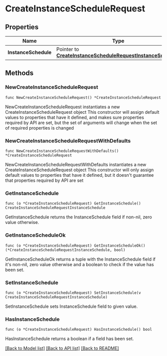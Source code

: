 # CreateInstanceScheduleRequest

## Properties

Name | Type | Description | Notes
------------ | ------------- | ------------- | -------------
**InstanceSchedule** | Pointer to [**CreateInstanceScheduleRequestInstanceSchedule**](CreateInstanceScheduleRequestInstanceSchedule.md) |  | [optional] 

## Methods

### NewCreateInstanceScheduleRequest

`func NewCreateInstanceScheduleRequest() *CreateInstanceScheduleRequest`

NewCreateInstanceScheduleRequest instantiates a new CreateInstanceScheduleRequest object
This constructor will assign default values to properties that have it defined,
and makes sure properties required by API are set, but the set of arguments
will change when the set of required properties is changed

### NewCreateInstanceScheduleRequestWithDefaults

`func NewCreateInstanceScheduleRequestWithDefaults() *CreateInstanceScheduleRequest`

NewCreateInstanceScheduleRequestWithDefaults instantiates a new CreateInstanceScheduleRequest object
This constructor will only assign default values to properties that have it defined,
but it doesn't guarantee that properties required by API are set

### GetInstanceSchedule

`func (o *CreateInstanceScheduleRequest) GetInstanceSchedule() CreateInstanceScheduleRequestInstanceSchedule`

GetInstanceSchedule returns the InstanceSchedule field if non-nil, zero value otherwise.

### GetInstanceScheduleOk

`func (o *CreateInstanceScheduleRequest) GetInstanceScheduleOk() (*CreateInstanceScheduleRequestInstanceSchedule, bool)`

GetInstanceScheduleOk returns a tuple with the InstanceSchedule field if it's non-nil, zero value otherwise
and a boolean to check if the value has been set.

### SetInstanceSchedule

`func (o *CreateInstanceScheduleRequest) SetInstanceSchedule(v CreateInstanceScheduleRequestInstanceSchedule)`

SetInstanceSchedule sets InstanceSchedule field to given value.

### HasInstanceSchedule

`func (o *CreateInstanceScheduleRequest) HasInstanceSchedule() bool`

HasInstanceSchedule returns a boolean if a field has been set.


[[Back to Model list]](../README.md#documentation-for-models) [[Back to API list]](../README.md#documentation-for-api-endpoints) [[Back to README]](../README.md)


